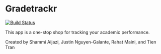 # Gradetrackr
[![Build Status](https://travis-ci.com/uva-cs3240-s20/project-101-four80ty.svg?token=Lzjc68LiqrNSqMcp3swt&branch=master)](https://travis-ci.com/uva-cs3240-s20/project-101-four80ty)

This app is a one-stop shop for tracking your academic performance. 

Created by Shammi Aijazi, Justin Nguyen-Galante, Rahat Maini, and Tien Tran
